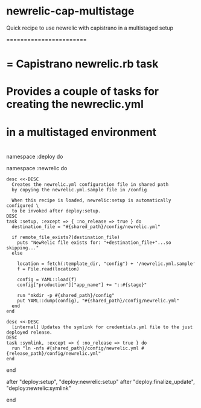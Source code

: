 newrelic-cap-multistage
=======================

Quick recipe to use newrelic with capistrano in a multistaged setup

=======================

# 
# = Capistrano newrelic.rb task
#
# Provides a couple of tasks for creating the newreclic.yml
# in a multistaged environment 
# 

namespace :deploy do

  namespace :newrelic do

    desc <<-DESC
      Creates the newrelic.yml configuration file in shared path
      by copying the newrelic.yml.sample file in /config

      When this recipe is loaded, newrelic:setup is automatically configured \
      to be invoked after deploy:setup. 
    DESC
    task :setup, :except => { :no_release => true } do
      destination_file = "#{shared_path}/config/newrelic.yml"
      
      if remote_file_exists?(destination_file)
        puts "NewRelic file exists for: "+destination_file+"...so skipping..."
      else
        
        location = fetch(:template_dir, "config") + '/newrelic.yml.sample'
        f = File.read(location)

        config = YAML::load(f)
        config["production"]["app_name"] += "::#{stage}"

        run "mkdir -p #{shared_path}/config" 
        put YAML::dump(config), "#{shared_path}/config/newrelic.yml"
      end
    end

    desc <<-DESC
      [internal] Updates the symlink for credentials.yml file to the just deployed release.
    DESC
    task :symlink, :except => { :no_release => true } do
      run "ln -nfs #{shared_path}/config/newrelic.yml #{release_path}/config/newrelic.yml" 
    end

  end

  after "deploy:setup",           "deploy:newrelic:setup"
  after "deploy:finalize_update", "deploy:newrelic:symlink"

end
